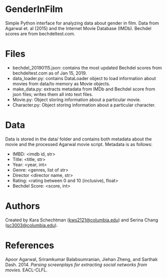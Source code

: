 # GenderInFilm
Simple Python interface for analyzing data about gender in film. Data from Agarwal et. al (2015) and the Internet Movie Database (IMDb). Bechdel scores are from bechdeltest.com.

# Files
- bechdel_20190115.json: contains the most updated Bechdel scores from bechdeltest.com as of Jan 15, 2019.
- data_loader.py: contains DataLoader object to load information about movies from data/to memory as Movie objects.
- make_data.py: extracts metadata from IMDb and Bechdel score from json files; writes them all into text files.
- Movie.py: Object storing information about a particular movie.
- Character.py: Object storing information about a particular character.

# Data
Data is stored in the data/ folder and contains both metadata about the movie and the processed Agarwal movie script. Metadata is as follows:

- IMBD: <imdb id, str>
- Title: <title, str>
- Year: <year, int>
- Genre: <genres, list of str>
- Director <director name, str>
- Rating: <rating between 0 and 10 (inclusive), float>
- Bechdel Score: <score, int>

# Authors
Created by Kara Schechtman (kws2121@columbia.edu) and Serina Chang (sc3003@columbia.edu).

# References
Apoor Agarwal, Sriramkumar Balabsumranian, Jiehan Zheng, and Sarthak Dash. 2014. *Parsing screenplays for extracting social networks from movies.* EACL-CLFL.
